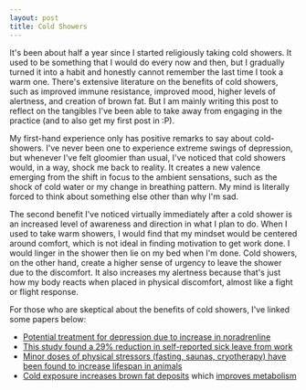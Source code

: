 ```yaml
---
layout: post
title: Cold Showers
---
```


It's been about half a year since I started religiously taking cold showers. It used to be something that I would do every now and then, but I gradually turned it into a habit and honestly cannot remember the last time I took a warm one. There's extensive literature on the benefits of cold showers, such as improved immune resistance, improved mood, higher levels of alertness, and creation of brown fat. But I am mainly writing this post to reflect on the tangibles I've been able to take away from engaging in the practice (and to also get my first post in :P).

My first-hand experience only has positive remarks to say about cold-showers. I've never been one to experience extreme swings of depression, but whenever I've felt gloomier than usual, I've noticed that cold showers would, in a way, shock me back to reality. It creates a new valence emerging from the shift in focus to the ambient sensations, such as the shock of cold water or my change in breathing pattern. My mind is literally forced to think about something else other than why I'm sad.

The second benefit I've noticed virtually immediately after a cold shower is an increased level of awareness and direction in what I plan to do. When I used to take warm showers, I would find that my mindset would be centered around comfort, which is not ideal in finding motivation to get work done. I would linger in the shower then lie on my bed when I'm done. Cold showers, on the other hand, create a higher sense of urgency to leave the shower due to the discomfort. It also increases my alertness because that's just how my body reacts when placed in physical discomfort, almost like a fight or flight response.

For those who are skeptical about the benefits of cold showers, I've linked some papers below:
- [Potential treatment for depression due to increase in noradrenline](https://www.sciencedirect.com/science/article/abs/pii/S030698770700566X)
- [This study found a 29% reduction in self-reported sick leave from work](https://www.ncbi.nlm.nih.gov/pmc/articles/PMC5025014/#pone.0161749.ref003)
- [Minor doses of physical stressors (fasting, saunas, cryotherapy) have been found to increase lifespan in animals](http://sageke.sciencemag.org/cgi/content/abstract/2005/26/nf49?view=abstract)
- [Cold exposure increases brown fat deposits](https://pubmed.ncbi.nlm.nih.gov/19401428/) which [improves metabolism](https://www.nih.gov/news-events/nih-research-matters/how-brown-fat-improves-metabolism#:~:text=Brown%20fat%20breaks%20down%20blood,fat%20builds%20up%20in%20obesity.)
